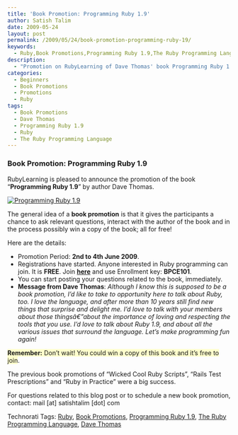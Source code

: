 ```yaml
---
title: 'Book Promotion: Programming Ruby 1.9'
author: Satish Talim
date: 2009-05-24
layout: post
permalink: /2009/05/24/book-promotion-programming-ruby-19/
keywords:
  - Ruby,Book Promotions,Programming Ruby 1.9,The Ruby Programming Language,Dave Thomas
description:
  - "Promotion on RubyLearning of Dave Thomas' book Programming Ruby 1.9"
categories:
  - Beginners
  - Book Promotions
  - Promotions
  - Ruby
tags:
  - Book Promotions
  - Dave Thomas
  - Programming Ruby 1.9
  - Ruby
  - The Ruby Programming Language
---
```

<div>
  <h3>
    Book Promotion: Programming Ruby 1.9
  </h3>
  
  <p>
    RubyLearning is pleased to announce the promotion of the book &#8220;<strong>Programming Ruby 1.9</strong>&#8221; by author Dave Thomas.
  </p>
  
  <p>
    <a href="http://pragprog.com/titles/ruby3/programming-ruby-1-9"><img class="alignright" src="http://rubylearning.com/images/ruby3_180.png" style="border: 0px none;" alt="Programming Ruby 1.9" title="Programming Ruby 1.9" /></a>
  </p>
  
  <p>
    The general idea of a <strong>book promotion</strong> is that it gives the participants a chance to ask relevant questions, interact with the author of the book and in the process possibly win a copy of the book; all for free!
  </p>
  
  <p>
    Here are the details:
  </p>
  
  <ul>
    <li>
      Promotion Period: <strong>2nd to 4th June 2009</strong>.
    </li>
    <li>
      Registrations have started. Anyone interested in Ruby programming can join. It is <strong>FREE</strong>. Join <a href="http://rubylearning.org/class/course/view.php?id=35"><b>here</b></a> and use Enrollment key: <b>BPCE101</b>.
    </li>
    <li>
      You can start posting your questions related to the book, immediately.
    </li>
    <li>
      <b>Message from Dave Thomas</b>: <em>Although I know this is supposed to be a book promotion, I&#8217;d like to take to opportunity here to talk about Ruby, too. I love the language, and after more than 10 years still find new things that surprise and delight me. I&#8217;d love to talk with your members about those thingsâ€”about the importance of loving and respecting the tools that you use. I&#8217;d love to talk about Ruby 1.9, and about all the various issues that surround the language. Let&#8217;s make programming fun again!</em>
    </li>
  </ul>
  
  <p>
    <span style="background-color: #FFFFCC;"><b>Remember:</b> Don&#8217;t wait! You could win a copy of this book and it&#8217;s free to join</span>.
  </p>
  
  <p>
    The previous book promotions of &#8220;Wicked Cool Ruby Scripts&#8221;, &#8220;Rails Test Prescriptions&#8221; and &#8220;Ruby in Practice&#8221; were a big success.
  </p>
  
  <p>
    For questions related to this blog post or to schedule a new book promotion, contact: mail [at] satishtalim [dot] com
  </p>
</div>

Technorati Tags: <a href="http://technorati.com/tag/Ruby" rel="tag">Ruby</a>, <a href="http://technorati.com/tag/Book+Promotions" rel="tag">Book Promotions</a>, <a href="http://technorati.com/tag/Programming+Ruby+1.9" rel="tag">Programming Ruby 1.9</a>, <a href="http://technorati.com/tag/The+Ruby+Programming+Language" rel="tag">The Ruby Programming Language</a>, <a href="http://technorati.com/tag/Dave+Thomas" rel="tag">Dave Thomas</a>
